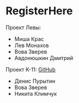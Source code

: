 # RegisterHere
Проект Левы:
* Миша Крас
* Лев Монахов
* Вова Зверев
* Авдонюшкин Дмитрий

Проект K-11: [GitHub](https://github.com/voVAnZoo/Newtoniansystem/ "Гидхаб проэкта")
* Денис Пурытин
* Вова Зверев
* Никита Климчук


